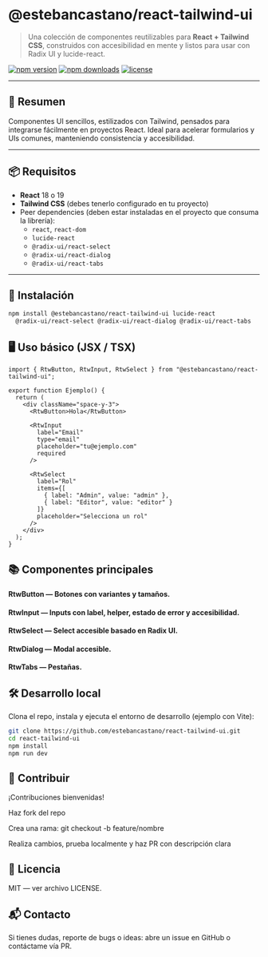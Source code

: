 # @estebancastano/react-tailwind-ui

> Una colección de componentes reutilizables para **React + Tailwind CSS**, construidos con accesibilidad en mente y listos para usar con Radix UI y lucide-react.

[![npm version](https://img.shields.io/npm/v/%40estebancdev%2Freact-tailwind-ui.svg)](https://www.npmjs.com/package/@estebancdev/react-tailwind-ui)
[![npm downloads](https://img.shields.io/npm/dm/%40estebancdev%2Freact-tailwind-ui.svg)](https://www.npmjs.com/package/@estebancdev/react-tailwind-ui)
[![license](https://img.shields.io/npm/l/%40estebancdev%2Freact-tailwind-ui.svg)](LICENSE)

---

## 🚀 Resumen
Componentes UI sencillos, estilizados con Tailwind, pensados para integrarse fácilmente en proyectos React. Ideal para acelerar formularios y UIs comunes, manteniendo consistencia y accesibilidad.

---

## 📦 Requisitos
- **React** 18 o 19  
- **Tailwind CSS** (debes tenerlo configurado en tu proyecto)  
- Peer dependencies (deben estar instaladas en el proyecto que consuma la librería):
  - `react`, `react-dom`
  - `lucide-react`
  - `@radix-ui/react-select`
  - `@radix-ui/react-dialog`
  - `@radix-ui/react-tabs`

---

## 🔧 Instalación
```bash
npm install @estebancastano/react-tailwind-ui lucide-react 
  @radix-ui/react-select @radix-ui/react-dialog @radix-ui/react-tabs
 ``` 
## 🖥 Uso básico (JSX / TSX)

```tsx 
import { RtwButton, RtwInput, RtwSelect } from "@estebancastano/react-tailwind-ui";

export function Ejemplo() {
  return (
    <div className="space-y-3">
      <RtwButton>Hola</RtwButton>

      <RtwInput
        label="Email"
        type="email"
        placeholder="tu@ejemplo.com"
        required
      />

      <RtwSelect
        label="Rol"
        items={[
          { label: "Admin", value: "admin" },
          { label: "Editor", value: "editor" }
        ]}
        placeholder="Selecciona un rol"
      />
    </div>
  );
}
```

## 📚 Componentes principales
#### RtwButton — Botones con variantes y tamaños.

#### RtwInput — Inputs con label, helper, estado de error y accesibilidad.

#### RtwSelect — Select accesible basado en Radix UI.

#### RtwDialog — Modal accesible.

#### RtwTabs — Pestañas.

## 🛠 Desarrollo local
Clona el repo, instala y ejecuta el entorno de desarrollo (ejemplo con Vite):
```bash
git clone https://github.com/estebancastano/react-tailwind-ui.git
cd react-tailwind-ui
npm install
npm run dev
```

## 🤝 Contribuir
¡Contribuciones bienvenidas!

Haz fork del repo

Crea una rama: git checkout -b feature/nombre

Realiza cambios, prueba localmente y haz PR con descripción clara

## 📜 Licencia
MIT — ver archivo LICENSE.

## 📬 Contacto
Si tienes dudas, reporte de bugs o ideas: abre un issue en GitHub o contáctame vía PR.